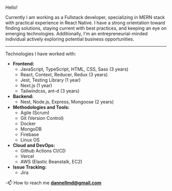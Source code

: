 
Hello! 

Currently I am working as a Fullstack developer, specializing in MERN stack with practical experience in React Native. I have a strong orientation toward finding solutions, staying current with best practices, and keeping an eye on emerging technologies. 
Additionally, I'm an entrepreneurial-minded individual actively exploring potential business opportunities.
<hr/>
Technologies I have worked with:
<ul>
  <li>
    <strong>Frontend:</strong>
    <ul>
      <li>JavaScript, TypeScript, HTML, CSS, Sass (3 years)</li>
      <li>React, Context, Reducer, Redux (3 years)</li>
      <li>Jest, Testing Library (1 year)</li>
      <li>Next.js (1 year)</li>
      <li>Tailwindcss, ant-d (3 years)</li>
    </ul>
  </li>
  <li>
    <strong>Backend:</strong>
    <ul>
      <li>Nest, Node.js, Express, Mongoose (2 years)</li>
    </ul>
  </li>
  <li>
    <strong>Methodologies and Tools:</strong>
    <ul>
      <li>Agile (Scrum)</li>
      <li>Git (Version Control)</li>
      <li>Docker</li>
      <li>MongoDB</li>
      <li>Firebase</li>
      <li>Linux OS</li>
    </ul>
  </li>
  <li>
    <strong>Cloud and DevOps:</strong>
    <ul>
      <li>Github Actions CI/CD</li>
      <li>Vercel</li>
      <li>AWS (Elastic Beanstalk, EC2)</li>
    </ul>
  </li>
  <li>
    <strong>Issue Tracking:</strong>
    <ul>
      <li>Jira</li>
    </ul>
  </li>
</ul>

-📫 How to reach me **dannellmd@gmail.com**
